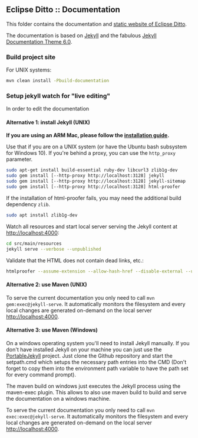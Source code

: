 ## Eclipse Ditto :: Documentation

This folder contains the documentation and [static website of Eclipse Ditto](https://www.eclipse.org/ditto/).

The documentation is based on [Jekyll](https://jekyllrb.com) and the fabulous [Jekyll Documentation Theme 6.0](http://idratherbewriting.com/documentation-theme-jekyll/).

### Build project site

For UNIX systems:

```bash
mvn clean install -Pbuild-documentation
```

### Setup jekyll watch for "live editing"

In order to edit the documentation 

#### Alternative 1: install Jekyll (UNIX)

**If you are using an ARM Mac, please follow the [installation guide](https://jekyllrb.com/docs/installation/macos/).**

Use that if you are on a UNIX system (or have the Ubuntu bash subsystem for Windows 10). 
If you're behind a proxy, you can use the `http_proxy` parameter.

```bash
sudo apt-get install build-essential ruby-dev libcurl3 zlib1g-dev
sudo gem install [--http-proxy http://localhost:3128] jekyll
sudo gem install [--http-proxy http://localhost:3128] jekyll-sitemap
sudo gem install [--http-proxy http://localhost:3128] html-proofer
```

If the installation of html-proofer fails, you may need the additional build dependency `zlib`.
```bash
sudo apt install zlib1g-dev
```

Watch all resources and start local server serving the Jekyll content at [http://localhost:4000](http://localhost:4000):

```bash
cd src/main/resources
jekyll serve --verbose --unpublished
```

Validate that the HTML does not contain dead links, etc.:

```bash
htmlproofer --assume-extension --allow-hash-href --disable-external --url-ignore "/http-api-doc.html.*/" src/main/resources/_site/
```

#### Alternative 2: use Maven (UNIX)

To serve the current documentation you only need to call `mvn gem:exec@jekyll-serve`.
It automatically monitors the filesystem and every local changes are generated on-demand on the local server [http://localhost:4000](http://localhost:4000).

#### Alternative 3: use Maven (Windows)

On a windows operating system you'll need to install Jekyll manually. If you don't have installed Jekyll on your machine you can just use the [PortableJekyll](https://github.com/madhur/PortableJekyll) project.
Just clone the Github repository and start the setpath.cmd which setups the necessary path entries into the CMD (Don't forget to copy them into the environment path variable to have the path set for every command prompt).

The maven build on windows just executes the Jekyll process using the maven-exec plugin. This allows to also use maven build to build and serve the documentation on a windows machine.

To serve the current documentation you only need to call `mvn exec:exec@jekyll-serve`. It automatically monitors the filesystem and every local changes are generated on-demand on the local server [http://localhost:4000](http://localhost:4000).
